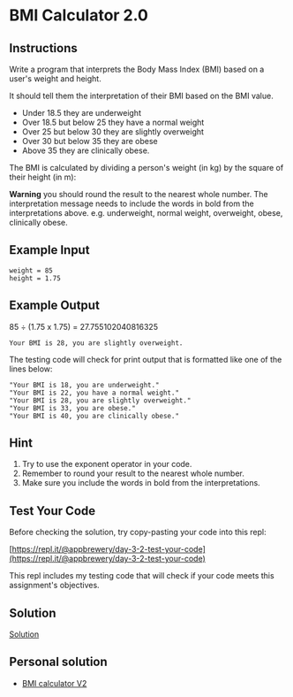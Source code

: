 # BMI Calculator 2.0

## Instructions

Write a program that interprets the Body Mass Index (BMI) based on a user's weight and height.

It should tell them the interpretation of their BMI based on the BMI value.

- Under 18.5 they are underweight
- Over 18.5 but below 25 they have a normal weight
- Over 25 but below 30 they are slightly overweight
- Over 30 but below 35 they are obese
- Above 35 they are clinically obese.

The BMI is calculated by dividing a person's weight (in kg) by the square of their height (in m):

**Warning** you should round the result to the nearest whole number. The interpretation message needs to include the words in bold from the interpretations above. e.g. underweight, normal weight, overweight, obese, clinically obese.

## Example Input

```
weight = 85
height = 1.75
```

## Example Output

85 ÷ (1.75 x 1.75) = 27.755102040816325

```
Your BMI is 28, you are slightly overweight.
```

The testing code will check for print output that is formatted like one of the lines below:

```
"Your BMI is 18, you are underweight."
"Your BMI is 22, you have a normal weight."
"Your BMI is 28, you are slightly overweight."
"Your BMI is 33, you are obese."
"Your BMI is 40, you are clinically obese."
```

## Hint
1. Try to use the exponent operator in your code.
2. Remember to round your result to the nearest whole number.
3. Make sure you include the words in bold from the interpretations.

## Test Your Code

Before checking the solution, try copy-pasting your code into this repl:

[https://repl.it/@appbrewery/day-3-2-test-your-code](https://repl.it/@appbrewery/day-3-2-test-your-code)

This repl includes my testing code that will check if your code meets this assignment's objectives.

## Solution

[Solution](https://repl.it/@appbrewery/day-3-2-solution)

## Personal solution

- [BMI calculator V2](./00_BMI-calculator-v2.py)
